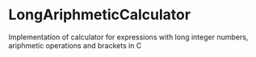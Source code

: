 # LongAriphmeticCalculator
Implementation of calculator for expressions with long integer numbers, ariphmetic operations and brackets in C
